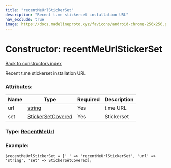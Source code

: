 ```yaml
---
title: "recentMeUrlStickerSet"
description: "Recent t.me stickerset installation URL"
nav_exclude: true
image: https://docs.madelineproto.xyz/favicons/android-chrome-256x256.png
---
```

# Constructor: recentMeUrlStickerSet  
[Back to constructors index](/API_docs/constructors/index.html)



Recent t.me stickerset installation URL

### Attributes:

| Name     |    Type       | Required | Description |
|----------|---------------|----------|-------------|
|url|[string](/API_docs/types/string.html) | Yes|t.me URL|
|set|[StickerSetCovered](/API_docs/types/StickerSetCovered.html) | Yes|Stickerset|



### Type: [RecentMeUrl](/API_docs/types/RecentMeUrl.html)


### Example:

```
$recentMeUrlStickerSet = ['_' => 'recentMeUrlStickerSet', 'url' => 'string', 'set' => StickerSetCovered];
```  
